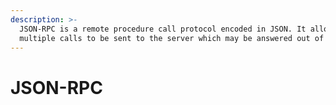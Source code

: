 ```yaml
---
description: >-
  JSON-RPC is a remote procedure call protocol encoded in JSON. It allows
  multiple calls to be sent to the server which may be answered out of order.
---
```


# JSON-RPC

